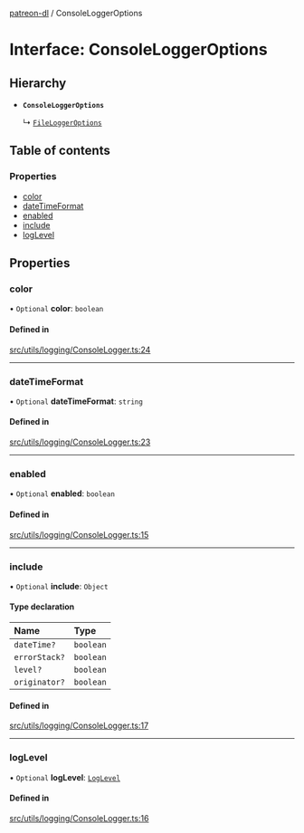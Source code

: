 [patreon-dl](../README.md) / ConsoleLoggerOptions

# Interface: ConsoleLoggerOptions

## Hierarchy

- **`ConsoleLoggerOptions`**

  ↳ [`FileLoggerOptions`](FileLoggerOptions.md)

## Table of contents

### Properties

- [color](ConsoleLoggerOptions.md#color)
- [dateTimeFormat](ConsoleLoggerOptions.md#datetimeformat)
- [enabled](ConsoleLoggerOptions.md#enabled)
- [include](ConsoleLoggerOptions.md#include)
- [logLevel](ConsoleLoggerOptions.md#loglevel)

## Properties

### color

• `Optional` **color**: `boolean`

#### Defined in

[src/utils/logging/ConsoleLogger.ts:24](https://github.com/patrickkfkan/patreon-dl/blob/47a7410/src/utils/logging/ConsoleLogger.ts#L24)

___

### dateTimeFormat

• `Optional` **dateTimeFormat**: `string`

#### Defined in

[src/utils/logging/ConsoleLogger.ts:23](https://github.com/patrickkfkan/patreon-dl/blob/47a7410/src/utils/logging/ConsoleLogger.ts#L23)

___

### enabled

• `Optional` **enabled**: `boolean`

#### Defined in

[src/utils/logging/ConsoleLogger.ts:15](https://github.com/patrickkfkan/patreon-dl/blob/47a7410/src/utils/logging/ConsoleLogger.ts#L15)

___

### include

• `Optional` **include**: `Object`

#### Type declaration

| Name | Type |
| :------ | :------ |
| `dateTime?` | `boolean` |
| `errorStack?` | `boolean` |
| `level?` | `boolean` |
| `originator?` | `boolean` |

#### Defined in

[src/utils/logging/ConsoleLogger.ts:17](https://github.com/patrickkfkan/patreon-dl/blob/47a7410/src/utils/logging/ConsoleLogger.ts#L17)

___

### logLevel

• `Optional` **logLevel**: [`LogLevel`](../README.md#loglevel)

#### Defined in

[src/utils/logging/ConsoleLogger.ts:16](https://github.com/patrickkfkan/patreon-dl/blob/47a7410/src/utils/logging/ConsoleLogger.ts#L16)

